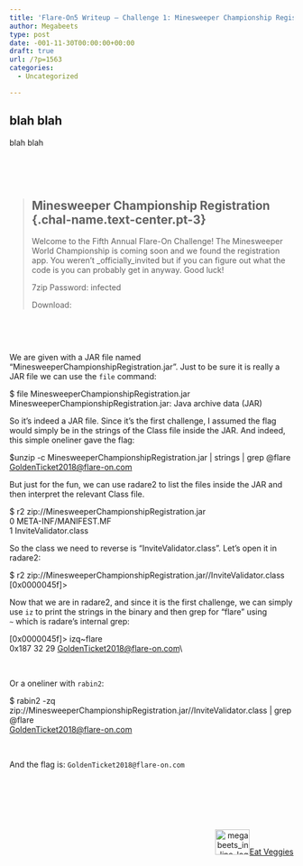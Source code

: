 ```yaml
---
title: 'Flare-On5 Writeup – Challenge 1: Minesweeper Championship Registration'
author: Megabeets
type: post
date: -001-11-30T00:00:00+00:00
draft: true
url: /?p=1563
categories:
  - Uncategorized

---
```

## blah blah

blah blah

&nbsp;

&nbsp;

> ## Minesweeper Championship Registration {.chal-name.text-center.pt-3}
> 
> Welcome to the Fifth Annual Flare-On Challenge! The Minesweeper World Championship is coming soon and we found the registration app. You weren&#8217;t _officially_invited but if you can figure out what the code is you can probably get in anyway. Good luck!
> 
> 7zip Password: infected
> 
> Download:

&nbsp;

&nbsp;

We are given with a JAR file named &#8220;MinesweeperChampionshipRegistration.jar&#8221;. Just to be sure it is really a JAR file we can use the `file` command:

$ file MinesweeperChampionshipRegistration.jar  
MinesweeperChampionshipRegistration.jar: Java archive data (JAR)

So it&#8217;s indeed a JAR file. Since it&#8217;s the first challenge, I assumed the flag would simply be in the strings of the Class file inside the JAR. And indeed, this simple oneliner gave the flag:

$unzip -c MinesweeperChampionshipRegistration.jar | strings | grep @flare  
GoldenTicket2018@flare-on.com

But just for the fun, we can use radare2 to list the files inside the JAR and then interpret the relevant Class file.

$ r2 zip://MinesweeperChampionshipRegistration.jar  
0 META-INF/MANIFEST.MF  
1 InviteValidator.class

So the class we need to reverse is &#8220;InviteValidator.class&#8221;. Let&#8217;s open it in radare2:

$ r2 zip://MinesweeperChampionshipRegistration.jar//InviteValidator.class  
[0x0000045f]>

Now that we are in radare2, and since it is the first challenge, we can simply use `iz` to print the strings in the binary and then grep for &#8220;flare&#8221; using `~` which is radare&#8217;s internal grep:

[0x0000045f]> izq~flare  
0x187 32 29 GoldenTicket2018@flare-on.com\

&nbsp;

Or a oneliner with `rabin2`:

$ rabin2 -zq zip://MinesweeperChampionshipRegistration.jar//InviteValidator.class | grep @flare  
GoldenTicket2018@flare-on.com

&nbsp;

And the flag is: `GoldenTicket2018@flare-on.com`

&nbsp;

&nbsp;

&nbsp;

<div class="nf-post-footer">
  <p style="text-align: right">
    <a href="https://www.megabeets.net/about.html#vegan"><img class="wp-image-149 alignnone" src="https://www.megabeets.net/uploads/megabeets_inline_logo.png" alt="megabeets_inline_logo" width="61" height="45" />Eat Veggies</a>
  </p>
</div>